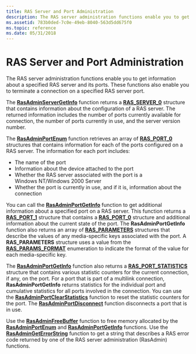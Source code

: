 ```yaml
---
title: RAS Server and Port Administration
description: The RAS server administration functions enable you to get information about a specified RAS server and its ports. These functions also enable you to terminate a connection on a specified RAS server port.
ms.assetid: 783b0ded-7c0e-49eb-8040-563d5dd675f0
ms.topic: reference
ms.date: 05/31/2018
---
```


# RAS Server and Port Administration

The RAS server administration functions enable you to get information about a specified RAS server and its ports. These functions also enable you to terminate a connection on a specified RAS server port.

The [**RasAdminServerGetInfo**](rasadminservergetinfo.md) function returns a [**RAS\_SERVER\_0**](ras-server-0-str.md) structure that contains information about the configuration of a RAS server. The returned information includes the number of ports currently available for connection, the number of ports currently in use, and the server version number.

The [**RasAdminPortEnum**](rasadminportenum.md) function retrieves an array of [**RAS\_PORT\_0**](ras-port-0-str.md) structures that contains information for each of the ports configured on a RAS server. The information for each port includes:

-   The name of the port
-   Information about the device attached to the port
-   Whether the RAS server associated with the port is a Windows NT/Windows 2000 Server
-   Whether the port is currently in use, and if it is, information about the connection

You can call the [**RasAdminPortGetInfo**](rasadminportgetinfo.md) function to get additional information about a specified port on a RAS server. This function returns a [**RAS\_PORT\_1**](ras-port-1-str.md) structure that contains a [**RAS\_PORT\_0**](/windows/desktop/api/Mprapi/ns-mprapi-ras_port_0) structure and additional information about the current state of the port. The **RasAdminPortGetInfo** function also returns an array of [**RAS\_PARAMETERS**](ras-parameters-str.md) structures that describe the values of any media-specific keys associated with the port. A **RAS\_PARAMETERS** structure uses a value from the [**RAS\_PARAMS\_FORMAT**](ras-params-format-str.md) enumeration to indicate the format of the value for each media-specific key.

The [**RasAdminPortGetInfo**](rasadminportgetinfo.md) function also returns a [**RAS\_PORT\_STATISTICS**](ras-port-statistics-str.md) structure that contains various statistic counters for the current connection, if any, on the port. For a port that is part of a multilink connection, **RasAdminPortGetInfo** returns statistics for the individual port and cumulative statistics for all ports involved in the connection. You can use the [**RasAdminPortClearStatistics**](rasadminportclearstatistics.md) function to reset the statistic counters for the port. The [**RasAdminPortDisconnect**](rasadminportdisconnect.md) function disconnects a port that is in use.

Use the [**RasAdminFreeBuffer**](rasadminfreebuffer.md) function to free memory allocated by the [**RasAdminPortEnum**](rasadminportenum.md) and [**RasAdminPortGetInfo**](rasadminportgetinfo.md) functions. Use the [**RasAdminGetErrorString**](rasadmingeterrorstring.md) function to get a string that describes a RAS error code returned by one of the RAS server administration (RasAdmin) functions.

 

 




